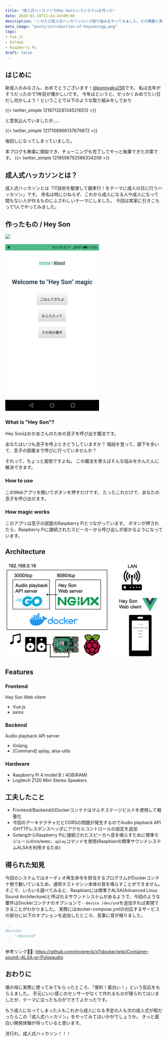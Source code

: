 ```yaml
---
title: "成人式ハッカソンでHey Sonというシステムを作った"
date: 2020-01-19T11:43:24+09:00
description: "このたび成人式ハッカソンという取り組みをやってみました。その概要と実際に作ったものを紹介します。"
meta_image: "posts/introduction-of-heyson/ogp.png"
tags:
- Vue.js
- Golang
- Raspberry Pi
draft: false
---
```


## はじめに
新成人のみなさん、おめでとうございます！[@konnyaku256](https://twitter.com/konnyaku256)です。
私は去年がそうだったので1年前が懐かしいです。
今年はというと、せっかくおめでたい日だし何かしよう！ということで以下のような取り組みをしており

{{< twitter_simple 1216713281345216512 >}}

と意気込んでいましたが、、、

{{< twitter_simple 1217108966137679872 >}}

後回しになってしまっていました。

本ブログも無事に開設でき、チューニングも完了してやっと執筆できた次第です。
{{< twitter_simple 1218598792586334208 >}}

## 成人式ハッカソンとは？
成人式ハッカソンとは「IT技術を駆使して親孝行！をテーマに成人の日に行うハッカソン」です。
命名は特にひねらず、これから成人になる人や成人になって間もない人が作るものにふさわしいテーマにしました。
今回は実家に引きこもって1人でやってみました。

## 作ったもの / Hey Son
<a href="https://github.com/konnyaku256/hey-son"><img src="https://github-link-card.s3.ap-northeast-1.amazonaws.com/konnyaku256/hey-son.png" width="460px"></a>

![Hey Son Web clientのview](heyson-web-client-view.png)

### What is "Hey Son"?
Hey Sonはおかあさんのための息子を呼び出す魔法です。

あなたはいつも息子を呼ぶときどうしていますか？ 階段を登って、廊下を歩いて、息子の部屋まで呼びに行っていませんか？

それって、ちょっと面倒ですよね。 この魔法を使えばそんな悩みをかんたんに解決できます。

### How to use
このWebアプリを開いてボタンを押すだけです。 たったこれだけで、あなたの息子を呼び出せます。

### How magic works
このアプリは息子の部屋のRaspberry Piとつながっています。 ボタンが押されたら、Raspberry Piに接続されたスピーカーから呼び出しが掛かるようになっています。

## Architecture
![Hey Son のアーキテクチャ図](heyson-architecture.png)

## Features
### Frontend
Hey Son Web client
- Vue.js
- axios

### Backend
Audio playback API server
- Golang
- [Command] aplay, alsa-utils

### Hardware
- Raspberry Pi 4 model B / 4GB(RAM)
- Logitech Z120 Mini Stereo Speakers

## 工夫したこと
- Frontend/BackendのDockerコンテナはマルチステージビルドを使用して軽量化
- 今回のアーキテクチャだとCORSの問題が発生するのでAudio playback APIのHTTPレスポンスヘッダにアクセルコントロールの設定を追加
- GolangからRaspberry Piに接続されたスピーカへ音を鳴らすために標準モジュールのos/exec、`aplay`コマンドを使用(Raspbianの標準サウンドシステムALSAを利用するため)

## 得られた知見
今回のシステムではオーディオ再生命令を担当するプログラムがDockerコンテナ側で動いているため、通常ホストマシン本体の音を鳴らすことができません。
そこで、いろいろ調べてみると、Raspbianには標準でALSA(Advanced Linux Sound Architecture)と呼ばれるサウンドシステムがあるようで、今回のような要件はDockerコンテナのオプションで`--device /dev/snd`を追加すれば実現できることがわかりました。
実際にはdocker-compose.ymlの対応するサービスの部分に以下のオプションを追加したところ、見事に音が鳴りました。
```docker-compose.yml
...
devices:
  - "/dev/snd"
...
```
参考リンク: https://github.com/mviereck/x11docker/wiki/Container-sound:-ALSA-or-Pulseaudio

## おわりに
僕の母に実際に使ってみてもらったところ、「便利！面白い！」という反応をもらえました。
手元にいい感じのセンサーがなくて作れるものが限られてはいましたが、テーマに沿ったものができてよかったです。

もう成人になってしまった人もこれから成人になる予定の人も次の成人式が暇だったらこの「成人式ハッカソン」をやってみてはいかがでしょうか。
きっと面白い開発体験が待っていると思います。

流行れ、成人式ハッカソン！！！